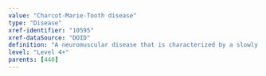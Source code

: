 ```yaml
---
value: "Charcot-Marie-Tooth disease"
type: "Disease"
xref-identifier: "10595"
xref-dataSource: "DOID"
definition: "A neuromuscular disease that is characterized by a slowly progressive degeneration of the muscles of the foot, lower leg, hand and forearm."
level: "Level 4+"
parents: [440]
---
```


